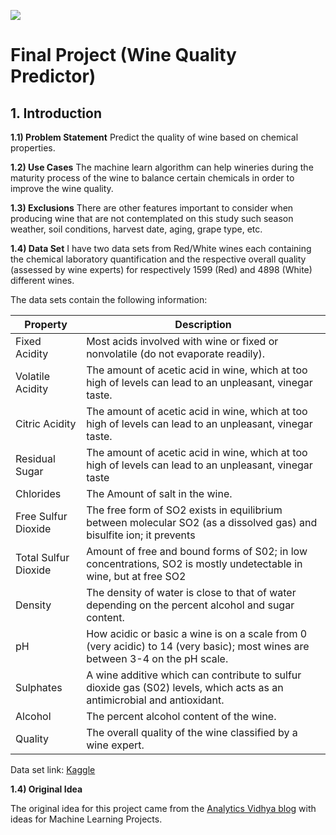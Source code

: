 ![](http://www.forkscorksandkegs.com/wp-content/uploads/2012/06/Banner-Vineyard-927x282.png)
# Final Project (Wine Quality Predictor)

## 1. Introduction

**1.1) Problem Statement**
Predict the quality of wine based on chemical properties.

**1.2) Use Cases**
The machine learn algorithm can help wineries during the maturity process of the wine to balance certain chemicals in order to improve the wine quality. 

**1.3) Exclusions** 
There are other features important to consider when producing wine that are not contemplated on this study such season weather, soil conditions, harvest date, aging, grape type, etc. 

**1.4) Data Set**
I have two data sets from Red/White wines each containing the chemical laboratory quantification and the respective overall quality (assessed by wine experts) for respectively 1599 (Red) and 4898 (White) different wines.

The data sets contain the following information:

|Property|Description|
|--|--|
|Fixed Acidity |Most acids involved with wine or fixed or nonvolatile (do not evaporate readily).|
|Volatile Acidity|The amount of acetic acid in wine, which at too high of levels can lead to an unpleasant, vinegar taste.
|Citric Acidity|The amount of acetic acid in wine, which at too high of levels can lead to an unpleasant, vinegar taste.
|Residual Sugar|The amount of acetic acid in wine, which at too high of levels can lead to an unpleasant, vinegar taste
|Chlorides|The Amount of salt in the wine.
|Free Sulfur Dioxide|The free form of SO2 exists in equilibrium between molecular SO2 (as a dissolved gas) and bisulfite ion; it prevents |microbial growth and the oxidation of wine.
|Total Sulfur Dioxide|Amount of free and bound forms of S02; in low concentrations, SO2 is mostly undetectable in wine, but at free SO2 |concentrations over 50 ppm, SO2 becomes evident in the nose and taste of wine.
|Density|The density of water is close to that of water depending on the percent alcohol and sugar content.
|pH|How acidic or basic a wine is on a scale from 0 (very acidic) to 14 (very basic); most wines are between 3-4 on the pH scale.
|Sulphates|A wine additive which can contribute to sulfur dioxide gas (S02) levels, which acts as an antimicrobial and antioxidant.
|Alcohol|The percent alcohol content of the wine.
|Quality|The overall quality of the wine classified by a wine expert.

Data set link: [Kaggle](https://www.kaggle.com/uciml/red-wine-quality-cortez-et-al-2009)

**1.4) Original Idea**

The original idea for this project came from the [Analytics Vidhya blog](https://www.analyticsvidhya.com/blog/2018/05/24-ultimate-data-science-projects-to-boost-your-knowledge-and-skills/) with ideas for Machine Learning Projects.
